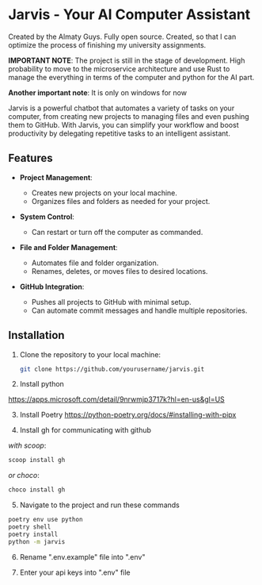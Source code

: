 # Jarvis - Your AI Computer Assistant

Created by the Almaty Guys. Fully open source. Created, so that I can optimize the process of finishing my university assignments.

**IMPORTANT NOTE**: The project is still in the stage of development. High probability to move to the microservice architecture and use Rust to manage the everything in terms of the computer and python for the AI part.

**Another important note**: It is only on windows for now

Jarvis is a powerful chatbot that automates a variety of tasks on your computer, from creating new projects to managing files and even pushing them to GitHub. With Jarvis, you can simplify your workflow and boost productivity by delegating repetitive tasks to an intelligent assistant.

## Features

- **Project Management**: 
  - Creates new projects on your local machine.
  - Organizes files and folders as needed for your project.

- **System Control**: 
  - Can restart or turn off the computer as commanded.

- **File and Folder Management**: 
  - Automates file and folder organization.
  - Renames, deletes, or moves files to desired locations.

- **GitHub Integration**: 
  - Pushes all projects to GitHub with minimal setup.
  - Can automate commit messages and handle multiple repositories.

## Installation

1. Clone the repository to your local machine:
   ```bash
   git clone https://github.com/yourusername/jarvis.git

2. Install python

https://apps.microsoft.com/detail/9nrwmjp3717k?hl=en-us&gl=US

3. Install Poetry
https://python-poetry.org/docs/#installing-with-pipx


4. Install gh for communicating with github

*with scoop*:
   ```bash
scoop install gh 
```

*or choco*:
```bash
choco install gh
```
5. Navigate to the project and run these commands

```bash
poetry env use python
poetry shell
poetry install
python -m jarvis
```

6. Rename ".env.example" file into ".env"

7. Enter your api keys into ".env" file